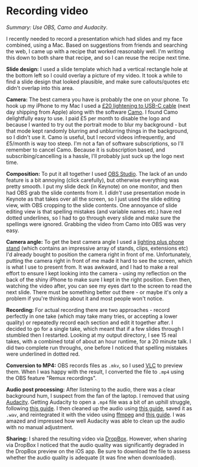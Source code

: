 # Recording video

_Summary: Use OBS, Camo and Audacity_.

I recently needed to record a presentation which had slides and my face combined, using a Mac. Based on suggestions from friends and searching the web, I came up with a recipe that worked reasonably well. I'm writing this down to both share that recipe, and so I can reuse the recipe next time.

**Slide design:** I used a slide template which had a vertical rectangle hole at the bottom left so I could overlay a picture of my video. It took a while to find a slide design that looked plausible, and make sure callouts/quotes etc didn't overlap into this area.

**Camera:** The best camera you have is probably the one on your phone. To hook up my iPhone to my Mac I used a [£20 lightening to USB-C cable](https://www.apple.com/uk/shop/product/MX0K2ZM/A/usb-c-to-lightning-cable-1m) (next day shipping from Apple) along with the software [Camo](https://reincubate.com/camo/). I found Camo delightfully easy to use. I paid £5 per month to disable the logo and because I wanted to try out the portrait mode to blur my background - but that mode kept randomly blurring and unblurring things in the background, so I didn't use it. Camo is useful, but I record videos infrequently, and £5/month is way too steep. I'm not a fan of software subscriptions, so I'll remember to cancel Camo. Because it is subscription based, and subscribing/cancelling is a hassle, I'll probably just suck up the logo next time.

**Composition:** To put it all together I used [OBS Studio](https://obsproject.com/). The lack of an undo feature is a bit annoying (click carefully), but otherwise everything was pretty smooth. I put my slide deck (in Keynote) on one monitor, and then had OBS grab the slide contents from it. I _didn't_ use presentation mode in Keynote as that takes over all the screen, so I just used the slide editing view, with OBS cropping to the slide contents. One annoyance of slide editing view is that spelling mistakes (and variable names etc.) have red dotted underlines, so I had to go through every slide and make sure the spellings were ignored. Grabbing the video from Camo into OBS was very easy.

**Camera angle:** To get the best camera angle I used a [lighting plus phone stand](https://www.amazon.co.uk/gp/product/B07VTKKCLZ/) (which contains an impressive array of stands, clips, extensions etc) I'd already bought to position the camera right in front of me. Unfortunately, putting the camera right in front of me made it hard to see the screen, which is what I use to present from. It was awkward, and I had to make a real effort to ensure I kept looking into the camera - using my reflection on the back of the shiny iPhone to make sure I kept in the right position. Even then, watching the video after, you can see my eyes dart to the screen to read the next slide. There must be something better out there - or maybe it's only a problem if you're thinking about it and most people won't notice.

**Recording:** For actual recording there are two approaches - record perfectly in one take (which may take many tries, or accepting a lower quality) or repeatedly record each section and edit it together after. I decided to go for a single take, which meant that if a few slides through I stumbled then I restarted. Looking at my output directory, I see 15 real takes, with a combined total of about an hour runtime, for a 20 minute talk. I did two complete run throughs, one before I noticed that spelling mistakes were underlined in dotted red.

**Conversion to MP4:** OBS records files as `.mkv`, so I used [VLC](https://www.videolan.org/vlc/index.en-GB.html) to preview them. When I was happy with the result, I converted the file to `.mp4` using the OBS feature "Remux recordings".

**Audio post processing:** After listening to the audio, there was a clear background hum, I suspect from the fan of the laptop. I removed that using [Audacity](https://www.audacityteam.org/). Getting Audacity to open a `.mp4` file was a bit of an uphill struggle, following [this guide](https://manual.audacityteam.org/man/installing_ffmpeg_for_mac.html). I then cleaned up the audio using [this guide](https://www.techsmith.com/blog/not-late-reduce-audio-noise-recordings-free/), saved it as `.wav`, and reintegrated it with the video using [ffmpeg](https://ffmpeg.org/) and [this guide](https://superuser.com/a/277667/240196). I was amazed and impressed how well Audacity was able to clean up the audio with no manual adjustment.

**Sharing:** I shared the resulting video via [DropBox](https://www.dropbox.com/). However, when sharing via DropBox I noticed that the audio quality was significantly degraded in the DropBox preview on the iOS app. Be sure to download the file to assess whether the audio quality is adequate (it was fine when downloaded).
